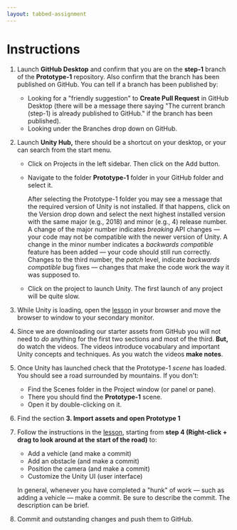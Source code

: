 ```yaml
---
layout: tabbed-assignment
---
```


# Instructions

1. Launch **GitHub Desktop** and confirm that you are on the **step-1** branch of the **Prototype-1** repository. Also confirm that the branch has been published on GitHub. You can tell if a branch has been published by:
   - Looking for a "friendly suggestion" to **Create Pull Request** in GitHub Desktop (there will be a message there saying "The current branch (step-1) is already published to GitHub." if the branch has been published).
   - Looking under the Branches drop down on GitHub.
1. Launch **Unity Hub,** there should be a shortcut on your desktop, or your can search from the start menu.
   - Click on Projects in the left sidebar. Then click on the Add button.
   - Navigate to the folder **Prototype-1** folder in your GitHub folder and select it.
   
     After selecting the Prototype-1 folder you may see a message that the required version of Unity is not installed. If that happens, click on the Version drop down and select the next highest installed version with the same major (e.g., 2018) and minor (e.g., 4) release number. A change of the major number indicates _breaking_ API changes &mdash; your code may not be compatible with the newer version of Unity. A change in the minor number indicates a _backwards compatible_ feature has been added &mdash; your code should still run correctly. Changes to the third number, the _patch_ level, indicate _backwards compatible_ bug fixes &mdash; changes that make the code work the way it was supposed to.
   - Click on the project to launch Unity. The first launch of any project will be quite slow.
1. While Unity is loading, open the [lesson][] in your browser and move the browser to window to your secondary monitor.
1. Since we are downloading our starter assets from GitHub you will not need to _do_ anything for the first two sections and most of the third. **But,** do watch the videos. The videos introduce vocabulary and important Unity concepts and techniques. As you watch the videos **make notes**.
1. Once Unity has launched check that the Prototype-1 _scene_ has loaded. You should see a road surrounded by mountains. If you don't:
   - Find the Scenes folder in the Project window (or panel or pane).
   - There you should find the **Prototype-1** scene.
   - Open it by double-clicking on it.
1. Find the section **3. Import assets and open Prototype 1**
1. Follow the instructions in the [lesson][], starting from **step 4 (Right-click + drag to look around at the start of the road)** to:
   - Add a vehicle (and make a commit)
   - Add an obstacle (and make a commit)
   - Position the camera (and make a commit)
   - Customize the Unity UI (user interface)
   
   In general, whenever you have completed a "hunk" of work &mdash; such as adding a vehicle &mdash; make a commit. Be sure to describe the commit. The description can be brief.
1. Commit and outstanding changes and push them to GitHub.

[prototype1]: <https://github.com/Create-With-Code-Master/Unit-1-Prototype>

<!-- Don't edit links here, change them in _data/assignment.yml instead, -->

[lesson]: <{{site.data.assignment.lesson}}>
[slides]: <{{site.data.assignment.slides}}>
[template]: <{{site.data.assignment.template}}>

